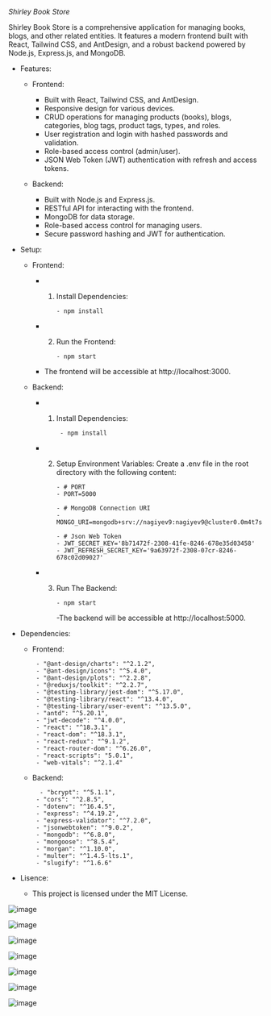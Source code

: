 *Shirley Book Store*

Shirley Book Store is a comprehensive application for managing books, blogs, and other related entities. It features a modern frontend built with React, Tailwind CSS, and AntDesign, and a robust backend powered by Node.js, Express.js, and MongoDB.

- Features:
    - Frontend:
      - Built with React, Tailwind CSS, and AntDesign.
      - Responsive design for various devices.
      - CRUD operations for managing products (books), blogs, categories, blog tags, product tags, types, and roles.
      - User registration and login with hashed passwords and validation.
      - Role-based access control (admin/user).
      - JSON Web Token (JWT) authentication with refresh and access tokens.

    - Backend:
        - Built with Node.js and Express.js.
        - RESTful API for interacting with the frontend.
        - MongoDB for data storage.
        - Role-based access control for managing users.
        - Secure password hashing and JWT for authentication.
     
- Setup:
    - Frontend:
        - 1. Install Dependencies:

                 - npm install

        - 2. Run the Frontend:
         
                 - npm start

        - The frontend will be accessible at http://localhost:3000.
     
   - Backend:
        - 1. Install Dependencies:
         
                  - npm install
             
        - 2. Setup Environment Variables: Create a .env file in the root directory with the following content:

                 - # PORT
                 - PORT=5000
    
                 - # MongoDB Connection URI
                 - MONGO_URI=mongodb+srv://nagiyev9:nagiyev9@cluster0.0m4t7s4.mongodb.net/shirley
                  
                 - # Json Web Token
                 - JWT_SECRET_KEY='8b71472f-2308-41fe-8246-678e35d03458'
                 - JWT_REFRESH_SECRET_KEY='9a63972f-2308-07cr-8246-678c02d09027'
             
             
        - 3. Run The Backend:

                 - npm start

             -The backend will be accessible at http://localhost:5000.

- Dependencies:
    - Frontend:

           - "@ant-design/charts": "^2.1.2",
           - "@ant-design/icons": "^5.4.0",
           - "@ant-design/plots": "^2.2.8",
           - "@reduxjs/toolkit": "^2.2.7",
           - "@testing-library/jest-dom": "^5.17.0",
           - "@testing-library/react": "^13.4.0",
           - "@testing-library/user-event": "^13.5.0",
           - "antd": "^5.20.1",
           - "jwt-decode": "^4.0.0",
           - "react": "^18.3.1",
           - "react-dom": "^18.3.1",
           - "react-redux": "^9.1.2",
           - "react-router-dom": "^6.26.0",
           - "react-scripts": "5.0.1",
           - "web-vitals": "^2.1.4"

  - Backend:

          - "bcrypt": "^5.1.1",
         - "cors": "^2.8.5",
         - "dotenv": "^16.4.5",
         - "express": "^4.19.2",
         - "express-validator": "^7.2.0",
         - "jsonwebtoken": "^9.0.2",
         - "mongodb": "^6.8.0",
         - "mongoose": "^8.5.4",
         - "morgan": "^1.10.0",
         - "multer": "^1.4.5-lts.1",
         - "slugify": "^1.6.6"

- Lisence:
    - This project is licensed under the MIT License.


![image](https://github.com/user-attachments/assets/99eab225-4cfb-4076-beb5-b77f6b04e063)

![image](https://github.com/user-attachments/assets/4b08130d-b9db-4216-affb-cb374dc1535a)

![image](https://github.com/user-attachments/assets/88572f0d-b61a-48d6-b6c1-367bfb1da45e)

![image](https://github.com/user-attachments/assets/bc5e3471-f33d-4f5e-8f38-51abc6d74986)

![image](https://github.com/user-attachments/assets/e1b72020-7391-46df-bc6e-80e25d79e34e)

![image](https://github.com/user-attachments/assets/97a45ffa-00e3-402b-abaa-41bf85db0ab2)

![image](https://github.com/user-attachments/assets/7bcb70a2-ba8b-459b-985a-011f8cc206cb)
